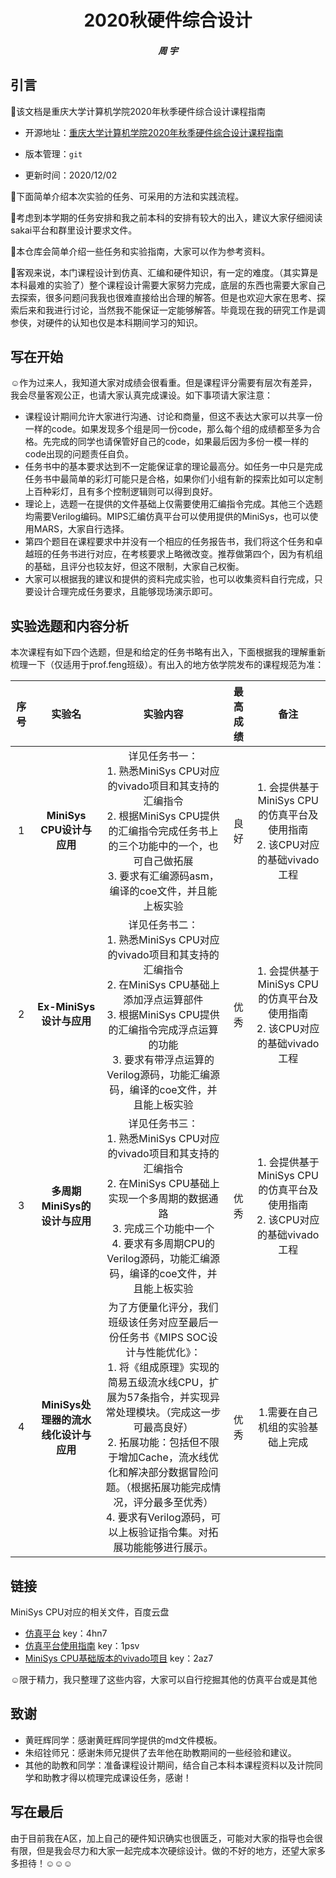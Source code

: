<h1 align='center'>2020秋硬件综合设计</h1>

<h5 align='center'> 周  宇 </h5> 

## 引言

:slightly_smiling_face:该文档是重庆大学计算机学院2020年秋季硬件综合设计课程指南 

- 开源地址：[重庆大学计算机学院2020年秋季硬件综合设计课程指南](https://github.com/zhouyu1996/MiniSys-CPU)

- 版本管理：`git`

- 更新时间：2020/12/02


:slightly_smiling_face:下面简单介绍本次实验的任务、可采用的方法和实践流程。

:slightly_smiling_face:考虑到本学期的任务安排和我之前本科的安排有较大的出入，建议大家仔细阅读sakai平台和群里设计要求文件。

:slightly_smiling_face:本仓库会简单介绍一些任务和实验指南，大家可以作为参考资料。

:slightly_smiling_face:客观来说，本门课程设计到仿真、汇编和硬件知识，有一定的难度。（其实算是本科最难的实验了）整个课程设计需要大家努力完成，底层的东西也需要大家自己去探索，很多问题问我我也很难直接给出合理的解答。但是也欢迎大家在思考、探索后来和我进行讨论，当然我不能保证一定能够解答。毕竟现在我的研究工作是调参侠，对硬件的认知也仅是本科期间学习的知识。

## 写在开始

:relaxed:作为过来人，​我知道大家对成绩会很看重。但是课程评分需要有层次有差异，我会尽量客观公正，也请大家认真完成课设。如下事项请大家注意：

- 课程设计期间允许大家进行沟通、讨论和商量，但这不表达大家可以共享一份一样的code。如果发现多个组是同一份code，那么每个组的成绩都至多为合格。先完成的同学也请保管好自己的code，如果最后因为多份一模一样的code出现的问题责任自负。
- 任务书中的基本要求达到不一定能保证拿的理论最高分。如任务一中只是完成任务书中最简单的彩灯可能只是合格，如果你们小组有新的探索比如可以定制上百种彩灯，且有多个控制逻辑则可以得到良好。
- 理论上，选题一在提供的文件基础上仅需要使用汇编指令完成。其他三个选题均需要Verilog编码。MIPS汇编仿真平台可以使用提供的MiniSys，也可以使用MARS，大家自行选择。
- 第四个题目在课程要求中并没有一个相应的任务报告书，我们将这个任务和卓越班的任务书进行对应，在考核要求上略微改变。推荐做第四个，因为有机组的基础，且评分也较友好，但这不限制，大家自己权衡。
- 大家可以根据我的建议和提供的资料完成实验，也可以收集资料自行完成，只要设计合理完成任务要求，且能够现场演示即可。

## 实验选题和内容分析

本次课程有如下四个选题，但是和给定的任务书略有出入，下面根据我的理解重新梳理一下（仅适用于prof.feng班级）。有出入的地方依学院发布的课程规范为准：

| 序号 |                实验名                 |                           实验内容                           | 最高成绩 |                             备注                             |
| :--: | :-----------------------------------: | :----------------------------------------------------------: | :------: | :----------------------------------------------------------: |
|  1   |       **MiniSys CPU设计与应用**       | 详见任务书一：<br />1. 熟悉MiniSys CPU对应的vivado项目和其支持的汇编指令 <br />2. 根据MiniSys CPU提供的汇编指令完成任务书上的三个功能中的一个，也可自己做拓展<br />3. 要求有汇编源码asm，编译的coe文件，并且能上板实验 |   良好   | 1. 会提供基于MiniSys CPU的仿真平台及使用指南<br />2. 该CPU对应的基础vivado工程 |
|  2   |       **Ex-MiniSys设计与应用**        | 详见任务书二：<br />1. 熟悉MiniSys CPU对应的vivado项目和其支持的汇编指令<br />2. 在MiniSys CPU基础上添加浮点运算部件<br />3. 根据MiniSys CPU提供的汇编指令完成浮点运算的功能<br />3. 要求有带浮点运算的Verilog源码，功能汇编源码，编译的coe文件，并且能上板实验 |   优秀   | 1. 会提供基于MiniSys CPU的仿真平台及使用指南<br />2. 该CPU对应的基础vivado工程 |
|  3   |     **多周期MiniSys的设计与应用**     | 详见任务书三：<br />1. 熟悉MiniSys CPU对应的vivado项目和其支持的汇编指令<br />2. 在MiniSys CPU基础上实现一个多周期的数据通路<br />3. 完成三个功能中一个<br />4. 要求有多周期CPU的Verilog源码，功能汇编源码，编译的coe文件，并且能上板实验 |   优秀   | 1. 会提供基于MiniSys CPU的仿真平台及使用指南<br />2. 该CPU对应的基础vivado工程 |
|  4   | **MiniSys处理器的流水线化设计与应用** | 为了方便量化评分，我们班级该任务对应至最后一份任务书《MIPS SOC设计与性能优化》：<br />1. 将《组成原理》实现的简易五级流水线CPU，扩展为57条指令，并实现异常处理模块。（完成这一步可最高良好）<br />2. 拓展功能：包括但不限于增加Cache，流水线优化和解决部分数据冒险问题。（根据拓展功能完成情况，评分最多至优秀）<br />4. 要求有Verilog源码，可以上板验证指令集。对拓展功能能够进行展示。 |   优秀   |               1.需要在自己机组的实验基础上完成               |

## 链接

MiniSys CPU对应的相关文件，百度云盘

- [仿真平台](https://pan.baidu.com/s/1u_Bh-999_ZOF6EmFtnGETw)    key：4hn7
- [仿真平台使用指南](https://pan.baidu.com/s/1vsDDCLrO6iUR9KUM8_g9ug) key：1psv
- [MiniSys CPU基础版本的vivado项目](https://pan.baidu.com/s/1CMEhENK5E6Wl5MkDEv1y4Q) key：2az7

:relaxed:限于精力，我只整理了这些内容，大家可以自行挖掘其他的仿真平台或是其他

## 致谢

- 黄旺辉同学：感谢黄旺辉同学提供的md文件模板。
- 朱绍铨师兄：感谢朱师兄提供了去年他在助教期间的一些经验和建议。
- 其他的助教和同学：准备课程设计期间，结合自己本科本课程资料以及计院同学和助教才得以梳理完成课设任务，感谢！

## 写在最后

由于目前我在A区，加上自己的硬件知识确实也很匮乏，可能对大家的指导也会很有限，但是我会尽力和大家一起完成本次硬综设计。做的不好的地方，还望大家多多担待！:relaxed::relaxed::relaxed: